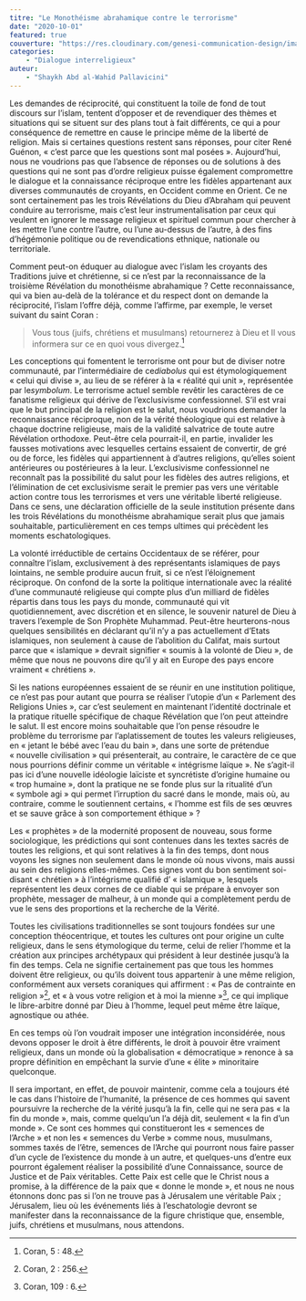 ```yaml
---
titre: "Le Monothéisme abrahamique contre le terrorisme"
date: "2020-10-01"
featured: true
couverture: "https://res.cloudinary.com/genesi-communication-design/image/upload/v1606300338/ihei/couvertures/auditorium-83_hz27q3.jpg"
categories: 
	- "Dialogue interreligieux"
auteur: 
	- "Shaykh Abd al-Wahid Pallavicini"
---
```


Les demandes de réciprocité, qui constituent la toile de fond de tout discours sur l’islam, tentent d’opposer et de revendiquer des thèmes et situations qui se situent sur des plans tout à fait différents, ce qui a pour conséquence de remettre en cause le principe même de la liberté de religion. Mais si certaines questions restent sans réponses, pour citer René Guénon, «&nbsp;c’est parce que les questions sont mal posées&nbsp;». Aujourd’hui, nous ne voudrions pas que l’absence de réponses ou de solutions à des questions qui ne sont pas d’ordre religieux puisse également compromettre le dialogue et la connaissance réciproque entre les fidèles appartenant aux diverses communautés de croyants, en Occident comme en Orient. Ce ne sont certainement pas les trois Révélations du Dieu d’Abraham qui peuvent conduire au terrorisme, mais c’est leur instrumentalisation par ceux qui veulent en ignorer le message religieux et spirituel commun pour chercher à les mettre l’une contre l’autre, ou l’une au-dessus de l’autre, à des fins d’hégémonie politique ou de revendications ethnique, nationale ou territoriale.

Comment peut-on éduquer au dialogue avec l’islam les croyants des Traditions juive et chrétienne, si ce n’est par la reconnaissance de la troisième Révélation du monothéisme abrahamique&nbsp;? Cette reconnaissance, qui va bien au-delà de la tolérance et du respect dont on demande la réciprocité, l’islam l’offre déjà, comme l’affirme, par exemple, le verset suivant du saint Coran&nbsp;: 
> Vous tous (juifs, chrétiens et musulmans) retournerez à Dieu et Il vous informera sur ce en quoi vous divergez.[^1]

Les conceptions qui fomentent le terrorisme ont pour but de diviser notre communauté, par l’intermédiaire de ce*diabolus* qui est étymologiquement «&nbsp;celui qui divise&nbsp;», au lieu de se référer à la «&nbsp;réalité qui unit&nbsp;», représentée par le*symbolum*. Le terrorisme actuel semble revêtir les caractères de ce fanatisme religieux qui dérive de l’exclusivisme confessionnel. S’il est vrai que le but principal de la religion est le salut, nous voudrions demander la reconnaissance réciproque, non de la vérité théologique qui est relative à chaque doctrine religieuse, mais de la validité salvatrice de toute autre Révélation orthodoxe. Peut-être cela pourrait-il, en partie, invalider les fausses motivations avec lesquelles certains essaient de convertir, de gré ou de force, les fidèles qui appartiennent à d’autres religions, qu’elles soient antérieures ou postérieures à la leur. L’exclusivisme confessionnel ne reconnaît pas la possibilité du salut pour les fidèles des autres religions, et l’élimination de cet exclusivisme serait le premier pas vers une véritable action contre tous les terrorismes et vers une véritable liberté religieuse. Dans ce sens, une déclaration officielle de la seule institution présente dans les trois Révélations du monothéisme abrahamique serait plus que jamais souhaitable, particulièrement en ces temps ultimes qui précèdent les moments eschatologiques.

La volonté irréductible de certains Occidentaux de se référer, pour connaître l’islam, exclusivement à des représentants islamiques de pays lointains, ne semble produire aucun fruit, si ce n’est l’éloignement réciproque. On confond de la sorte la politique internationale avec la réalité d’une communauté religieuse qui compte plus d’un milliard de fidèles répartis dans tous les pays du monde, communauté qui vit quotidiennement, avec discrétion et en silence, le souvenir naturel de Dieu à travers l’exemple de Son Prophète Muhammad. Peut-être heurterons-nous quelques sensibilités en déclarant qu’il n’y a pas actuellement d’Etats islamiques, non seulement à cause de l’abolition du Califat, mais surtout parce que «&nbsp;islamique&nbsp;» devrait signifier «&nbsp;soumis à la volonté de Dieu&nbsp;», de même que nous ne pouvons dire qu’il y ait en Europe des pays encore vraiment «&nbsp;chrétiens&nbsp;».

Si les nations européennes essaient de se réunir en une institution politique, ce n’est pas pour autant que pourra se réaliser l’utopie d’un «&nbsp;Parlement des Religions Unies&nbsp;», car c’est seulement en maintenant l’identité doctrinale et la pratique rituelle spécifique de chaque Révélation que l’on peut atteindre le salut. Il est encore moins souhaitable que l’on pense résoudre le problème du terrorisme par l’aplatissement de toutes les valeurs religieuses, en «&nbsp;jetant le bébé avec l’eau du bain&nbsp;», dans une sorte de prétendue «&nbsp;nouvelle civilisation&nbsp;» qui présenterait, au contraire, le caractère de ce que nous pourrions définir comme un véritable «&nbsp;intégrisme laïque&nbsp;». Ne s’agit-il pas ici d’une nouvelle idéologie laïciste et syncrétiste d’origine humaine ou «&nbsp;trop humaine&nbsp;», dont la pratique ne se fonde plus sur la ritualité d’un «&nbsp;symbole agi&nbsp;» qui permet l’irruption du sacré dans le monde, mais où, au contraire, comme le soutiennent certains, «&nbsp;l’homme est fils de ses œuvres et se sauve grâce à son comportement éthique&nbsp;»&nbsp;? 

Les «&nbsp;prophètes&nbsp;» de la modernité proposent de nouveau, sous forme sociologique, les prédictions qui sont contenues dans les textes sacrés de toutes les religions, et qui sont relatives à la fin des temps, dont nous voyons les signes non seulement dans le monde où nous vivons, mais aussi au sein des religions elles-mêmes. Ces signes vont du bon sentiment soi-disant «&nbsp;chrétien&nbsp;» à l’intégrisme qualifié d’ «&nbsp;islamique&nbsp;», lesquels représentent les deux cornes de ce diable qui se prépare à envoyer son prophète, messager de malheur, à un monde qui a complètement perdu de vue le sens des proportions et la recherche de la Vérité.

Toutes les civilisations traditionnelles se sont toujours fondées sur une conception théocentrique, et toutes les cultures ont pour origine un culte religieux, dans le sens étymologique du terme, celui de relier l’homme et la création aux principes archétypaux qui président à leur destinée jusqu’à la fin des temps. Cela ne signifie certainement pas que tous les hommes doivent être religieux, ou qu’ils doivent tous appartenir à une même religion, conformément aux versets coraniques qui affirment&nbsp;: «&nbsp;Pas de contrainte en religion&nbsp;»[^2], et «&nbsp;à vous votre religion et à moi la mienne&nbsp;»[^3], ce qui implique le libre-arbitre donné par Dieu à l’homme, lequel peut même être laïque, agnostique ou athée.

En ces temps où l’on voudrait imposer une intégration inconsidérée, nous devons opposer le droit à être différents, le droit à pouvoir être vraiment religieux, dans un monde où la globalisation «&nbsp;démocratique&nbsp;» renonce à sa propre définition en empêchant la survie d’une «&nbsp;élite&nbsp;» minoritaire quelconque.

Il sera important, en effet, de pouvoir maintenir, comme cela a toujours été le cas dans l’histoire de l’humanité, la présence de ces hommes qui savent poursuivre la recherche de la vérité jusqu’à la fin, celle qui ne sera pas «&nbsp;la fin du monde&nbsp;», mais, comme quelqu’un l’a déjà dit, seulement «&nbsp;la fin d’un monde&nbsp;». Ce sont ces hommes qui constitueront les «&nbsp;semences de l’Arche&nbsp;» et non les «&nbsp;semences du Verbe&nbsp;» comme nous, musulmans, sommes taxés de l’être, semences de l’Arche qui pourront nous faire passer d’un cycle de l’existence du monde à un autre, et quelques-uns d’entre eux pourront également réaliser la possibilité d’une Connaissance, source de Justice et de Paix véritables. Cette Paix est celle que le Christ nous a promise, à la différence de la paix que «&nbsp;donne le monde&nbsp;», et nous ne nous étonnons donc pas si l’on ne trouve pas à Jérusalem une véritable Paix&nbsp;; Jérusalem, lieu où les événements liés à l’eschatologie devront se manifester dans la reconnaissance de la figure christique que, ensemble, juifs, chrétiens et musulmans, nous attendons.

[^1]: Coran, 5&nbsp;: 48.

[^2]: Coran, 2&nbsp;: 256.

[^3]: Coran, 109&nbsp;: 6.
